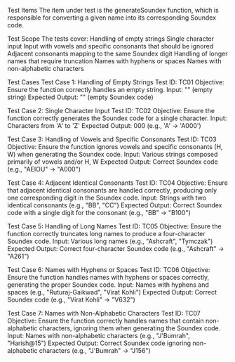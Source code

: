 Test Items
The item under test is the generateSoundex function, which is responsible for converting a given name into its corresponding Soundex code.

Test Scope
The tests cover:
Handling of empty strings
Single character input
Input with vowels and specific consonants that should be ignored
Adjacent consonants mapping to the same Soundex digit
Handling of longer names that require truncation
Names with hyphens or spaces
Names with non-alphabetic characters

Test Cases
Test Case 1: Handling of Empty Strings
Test ID: TC01
Objective: Ensure the function correctly handles an empty string.
Input: "" (empty string)
Expected Output: "" (empty Soundex code)

Test Case 2: Single Character Input
Test ID: TC02
Objective: Ensure the function correctly generates the Soundex code for a single character.
Input: Characters from 'A' to 'Z'
Expected Output: <Character>000 (e.g., 'A' -> 'A000')

Test Case 3: Handling of Vowels and Specific Consonants
Test ID: TC03
Objective: Ensure the function ignores vowels and specific consonants (H, W) when generating the Soundex code.
Input: Various strings composed primarily of vowels and/or H, W
Expected Output: Correct Soundex code (e.g., "AEIOU" -> "A000")

Test Case 4: Adjacent Identical Consonants
Test ID: TC04
Objective: Ensure that adjacent identical consonants are handled correctly, producing only one corresponding digit in the Soundex code.
Input: Strings with two identical consonants (e.g., "BB", "CC")
Expected Output: Correct Soundex code with a single digit for the consonant (e.g., "BB" -> "B100")

Test Case 5: Handling of Long Names
Test ID: TC05
Objective: Ensure the function correctly truncates long names to produce a four-character Soundex code.
Input: Various long names (e.g., "Ashcraft", "Tymczak")
Expected Output: Correct four-character Soundex code (e.g., "Ashcraft" -> "A261")

Test Case 6: Names with Hyphens or Spaces
Test ID: TC06
Objective: Ensure the function handles names with hyphens or spaces correctly, generating the proper Soundex code.
Input: Names with hyphens and spaces (e.g., "Ruturaj-Gaikwad", "Virat Kohli")
Expected Output: Correct Soundex code (e.g., "Virat Kohli" -> "V632")

Test Case 7: Names with Non-Alphabetic Characters
Test ID: TC07
Objective: Ensure the function correctly handles names that contain non-alphabetic characters, ignoring them when generating the Soundex code.
Input: Names with non-alphabetic characters (e.g., "J'Bumrah", "Harish@15")
Expected Output: Correct Soundex code ignoring non-alphabetic characters (e.g., "J'Bumrah" -> "J156")

